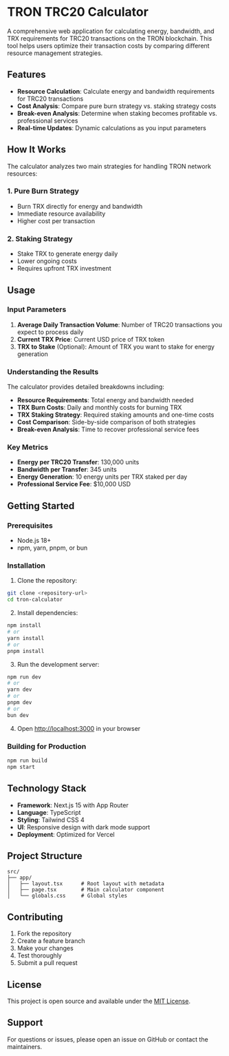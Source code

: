 # TRON TRC20 Calculator

A comprehensive web application for calculating energy, bandwidth, and TRX requirements for TRC20 transactions on the TRON blockchain. This tool helps users optimize their transaction costs by comparing different resource management strategies.

## Features

- **Resource Calculation**: Calculate energy and bandwidth requirements for TRC20 transactions
- **Cost Analysis**: Compare pure burn strategy vs. staking strategy costs
- **Break-even Analysis**: Determine when staking becomes profitable vs. professional services
- **Real-time Updates**: Dynamic calculations as you input parameters


## How It Works

The calculator analyzes two main strategies for handling TRON network resources:

### 1. Pure Burn Strategy
- Burn TRX directly for energy and bandwidth
- Immediate resource availability
- Higher cost per transaction

### 2. Staking Strategy
- Stake TRX to generate energy daily
- Lower ongoing costs
- Requires upfront TRX investment

## Usage

### Input Parameters

1. **Average Daily Transaction Volume**: Number of TRC20 transactions you expect to process daily
2. **Current TRX Price**: Current USD price of TRX token
3. **TRX to Stake** (Optional): Amount of TRX you want to stake for energy generation

### Understanding the Results

The calculator provides detailed breakdowns including:

- **Resource Requirements**: Total energy and bandwidth needed
- **TRX Burn Costs**: Daily and monthly costs for burning TRX
- **TRX Staking Strategy**: Required staking amounts and one-time costs
- **Cost Comparison**: Side-by-side comparison of both strategies
- **Break-even Analysis**: Time to recover professional service fees

### Key Metrics

- **Energy per TRC20 Transfer**: 130,000 units
- **Bandwidth per Transfer**: 345 units
- **Energy Generation**: 10 energy units per TRX staked per day
- **Professional Service Fee**: $10,000 USD

## Getting Started

### Prerequisites

- Node.js 18+ 
- npm, yarn, pnpm, or bun

### Installation

1. Clone the repository:
```bash
git clone <repository-url>
cd tron-calculator
```

2. Install dependencies:
```bash
npm install
# or
yarn install
# or
pnpm install
```

3. Run the development server:
```bash
npm run dev
# or
yarn dev
# or
pnpm dev
# or
bun dev
```

4. Open [http://localhost:3000](http://localhost:3000) in your browser

### Building for Production

```bash
npm run build
npm start
```

## Technology Stack

- **Framework**: Next.js 15 with App Router
- **Language**: TypeScript
- **Styling**: Tailwind CSS 4
- **UI**: Responsive design with dark mode support
- **Deployment**: Optimized for Vercel

## Project Structure

```
src/
├── app/
│   ├── layout.tsx      # Root layout with metadata
│   ├── page.tsx        # Main calculator component
│   └── globals.css     # Global styles
```

## Contributing

1. Fork the repository
2. Create a feature branch
3. Make your changes
4. Test thoroughly
5. Submit a pull request

## License

This project is open source and available under the [MIT License](LICENSE).

## Support

For questions or issues, please open an issue on GitHub or contact the maintainers.
